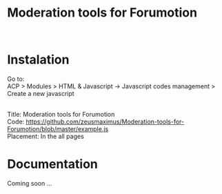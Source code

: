 # Moderation tools for Forumotion

<img src="https://i58.servimg.com/u/f58/11/80/17/98/screen10.jpg" alt="" />

<img src="https://i58.servimg.com/u/f58/11/80/17/98/screen10.png" alt="" />

# Instalation
Go to:<br />
ACP > Modules > HTML & Javascript -> Javascript codes management > Create a new javascript<br /><br />

Title: Moderation tools for Forumotion<br />
Code: https://github.com/zeusmaximus/Moderation-tools-for-Forumotion/blob/master/example.js<br />
Placement: In the all pages<br />

# Documentation

Coming soon ...
